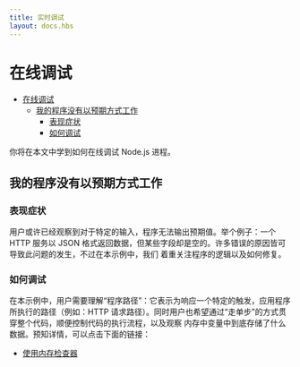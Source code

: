```yaml
---
title: 实时调试
layout: docs.hbs
---
```


# 在线调试

* [在线调试](#live-debugging)
  * [我的程序没有以预期方式工作](#my-application-doesnt-behave-as-expected)
    * [表现症状](#symptoms)
    * [如何调试](#debugging)

你将在本文中学到如何在线调试 Node.js 进程。

## 我的程序没有以预期方式工作

### 表现症状

用户或许已经观察到对于特定的输入，程序无法输出预期值。举个例子：一个 HTTP 服务以 JSON 格式返回数据，但某些字段却是空的。许多错误的原因皆可导致此问题的发生，不过在本示例中，我们 着重关注程序的逻辑以及如何修复。

### 如何调试

在本示例中，用户需要理解“程序路径”：它表示为响应一个特定的触发，应用程序所执行的路径（例如：HTTP 请求路径）。同时用户也希望通过“走单步”的方式贯穿整个代码，顺便控制代码的执行流程，以及观察 内存中变量中到底存储了什么数据。预知详情，可以点击下面的链接：

* [使用内存检查器](/en/docs/guides/diagnostics/live-debugging/using-inspector)
